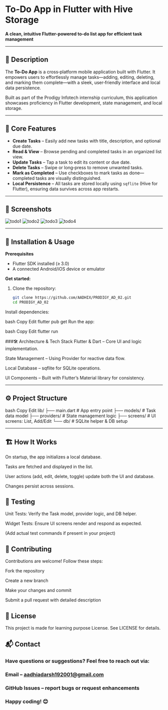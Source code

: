 #  To‑Do App in Flutter with Hive Storage 

**A clean, intuitive Flutter-powered to‑do list app for efficient task management**

---

## 🚀 Description

The **To‑Do App** is a cross‑platform mobile application built with Flutter. It empowers users to effortlessly manage tasks—adding, editing, deleting, and marking them complete—with a sleek, user‑friendly interface and local data persistence.

Built as part of the Prodigy Infotech internship curriculum, this application showcases proficiency in Flutter development, state management, and local storage.

---

## 🎯 Core Features

- **Create Tasks** – Easily add new tasks with title, description, and optional due date.  
- **Read & View** – Browse pending and completed tasks in an organized list view.  
- **Update Tasks** – Tap a task to edit its content or due date.  
- **Delete Tasks** – Swipe or long‑press to remove unwanted tasks.  
- **Mark as Completed** – Use checkboxes to mark tasks as done—completed tasks are visually distinguished.  
- **Local Persistence** – All tasks are stored locally using `sqflite` (Hive for Flutter), ensuring data survives across app restarts.

---

## 📱 Screenshots

<!-- Replace with real screenshots once available -->
![todo1](https://github.com/user-attachments/assets/d575e58e-04b6-40bf-aa94-fe63098339f7)
![todo2](https://github.com/user-attachments/assets/47cf8a20-013a-45ac-bd26-ee63a392c8c8)
![todo3](https://github.com/user-attachments/assets/57593da9-f08d-4d59-bba6-adeb96fc8736)
![todo4](https://github.com/user-attachments/assets/a2fe48c7-de5f-42f4-bc1f-f8bf8718d036)


---

## 🧰 Installation & Usage

**Prerequisites**  
- Flutter SDK installed (≥ 3.0)  
- A connected Android/iOS device or emulator

**Get started:**

1. Clone the repository:  
   ```bash
   git clone https://github.com/AADHIX/PRODIGY_AD_02.git
   cd PRODIGY_AD_02
Install dependencies:

bash
Copy
Edit
flutter pub get
Run the app:

bash
Copy
Edit
flutter run

###🛠 Architecture & Tech Stack
Flutter & Dart – Core UI and logic implementation.

State Management – Using Provider for reactive data flow.

Local Database – sqflite for SQLite operations.

UI Components – Built with Flutter’s Material library for consistency.

---
## ⚙️ Project Structure
bash
Copy
Edit
lib/
├── main.dart           # App entry point
├── models/             # Task data model
├── providers/          # State management logic
├── screens/            # UI screens: List, Add/Edit
└── db/                 # SQLite helper & DB setup

---

## 🏗️ How It Works
On startup, the app initializes a local database.

Tasks are fetched and displayed in the list.

User actions (add, edit, delete, toggle) update both the UI and database.

Changes persist across sessions.

## 🧪 Testing
Unit Tests: Verify the Task model, provider logic, and DB helper.

Widget Tests: Ensure UI screens render and respond as expected.

(Add actual test commands if present in your project)

## 🤝 Contributing
Contributions are welcome! Follow these steps:

Fork the repository

Create a new branch 

Make your changes and commit

Submit a pull request with detailed description

## 🧾 License
This project is made for learning purpose  License. See LICENSE for details.

## 📬 Contact
### Have questions or suggestions? Feel free to reach out via: 
### Email – aadhiadarsh192001@gmail.com

### GitHub Issues – report bugs or request enhancements



### Happy coding! 😊
